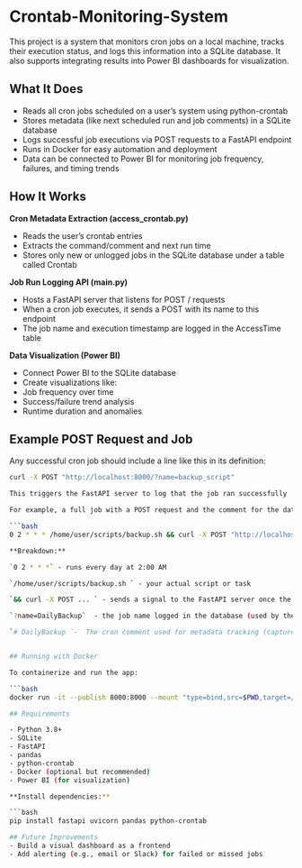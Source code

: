 # Crontab-Monitoring-System
This project is a  system that monitors cron jobs on a local machine, tracks their execution status, and logs this information into a SQLite database. It also supports integrating results into Power BI dashboards for visualization.

## What It Does
- Reads all cron jobs scheduled on a user’s system using python-crontab
- Stores metadata (like next scheduled run and job comments) in a SQLite database
- Logs successful job executions via POST requests to a FastAPI endpoint
- Runs in Docker for easy automation and deployment
- Data can be connected to Power BI for monitoring job frequency, failures, and timing trends

## How It Works

**Cron Metadata Extraction (access_crontab.py)**

- Reads the user’s crontab entries
- Extracts the command/comment and next run time
- Stores only new or unlogged jobs in the SQLite database under a table called Crontab

 **Job Run Logging API (main.py)**
 
- Hosts a FastAPI server that listens for POST / requests
- When a cron job executes, it sends a POST with its name to this endpoint
- The job name and execution timestamp are logged in the AccessTime table

**Data Visualization (Power BI)**

- Connect Power BI to the SQLite database
- Create visualizations like:
- Job frequency over time
- Success/failure trend analysis
- Runtime duration and anomalies

## Example POST Request and Job

Any successful cron job should include a line like this in its definition:

```bash
curl -X POST "http://localhost:8000/?name=backup_script"

This triggers the FastAPI server to log that the job ran successfully

For example, a full job with a POST request and the comment for the database would look like:

```bash
0 2 * * * /home/user/scripts/backup.sh && curl -X POST "http://localhost:8000/?name=DailyBackup" # DailyBackup

**Breakdown:**

`0 2 * * *` - runs every day at 2:00 AM

`/home/user/scripts/backup.sh ` - your actual script or task

`&& curl -X POST ... ` - sends a signal to the FastAPI server once the script runs successfully

`?name=DailyBackup`  - the job name logged in the database (used by the API)

`# DailyBackup `-  The cron comment used for metadata tracking (captured by access_crontab.py)


## Running with Docker

To containerize and run the app:

```bash
docker run -it --publish 8000:8000 --mount "type=bind,src=$PWD,target=/src" cronjob

## Requirements

- Python 3.8+
- SQLite
- FastAPI
- pandas
- python-crontab
- Docker (optional but recommended)
- Power BI (for visualization)

**Install dependencies:**

```bash
pip install fastapi uvicorn pandas python-crontab

## Future Improvements
- Build a visual dashboard as a frontend
- Add alerting (e.g., email or Slack) for failed or missed jobs
